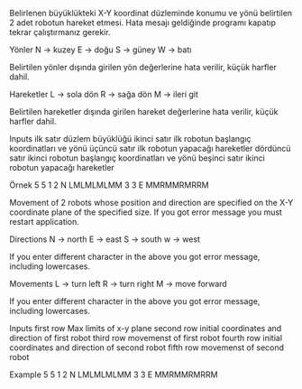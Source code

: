 Belirlenen büyüklükteki X-Y koordinat düzleminde konumu ve yönü belirtilen 2 adet robotun hareket etmesi. Hata mesajı geldiğinde programı kapatıp tekrar çalıştırmanız gerekir.

Yönler N -> kuzey E -> doğu S -> güney W -> batı

Belirtilen yönler dışında girilen yön değerlerine hata verilir, küçük harfler dahil.

Hareketler L -> sola dön R -> sağa dön M -> ileri git

Belirtilen hareketler dışında girilen hareket değerlerine hata verilir, küçük harfler dahil.

Inputs ilk satır düzlem büyüklüğü ikinci satır ilk robotun başlangıç koordinatları ve yönü üçüncü satır ilk robotun yapacağı hareketler dördüncü satır ikinci robotun başlangıç koordinatları ve yönü beşinci satır ikinci robotun yapacağı hareketler

Örnek 5 5 1 2 N LMLMLMLMM 3 3 E MMRMMRMRRM

Movement of 2 robots whose position and direction are specified on the X-Y coordinate plane of the specified size. If you got error message you must restart application.

Directions N -> north E -> east S -> south w -> west

If you enter different character in the above you got error message, including lowercases.

Movements L -> turn left R -> turn right M -> move forward

If you enter different character in the above you got error message, including lowercases.

Inputs first row Max limits of x-y plane second row initial coordinates and direction of first robot third row movemenst of first robot fourth row initial coordinates and direction of second robot fifth row movemenst of second robot

Example 5 5 1 2 N LMLMLMLMM 3 3 E MMRMMRMRRM
